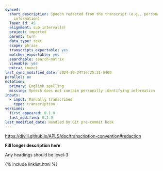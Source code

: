 ```yaml
---
synced:
  short_description: Speech redacted from the transcript (e.g., personally identifying
    information)
  layer_id: 45
  alignment: sub-interval(s)
  project: imported
  parent: turn
  data_type: text
  scope: phrase
  transcripts_exportable: yes
  matches_exportable: yes
  searchable: search-matrix
  viewable: yes
  extra: (none)
last_sync_modified_date: 2024-10-24T16:25:31-0400
parallel: no
notation:
  primary: English spelling
  missing: Speech does not contain personally identifying information
inputs:
  - input: Manually transcribed
    type: transcription
versions:
  first_appeared: 0.1.0
  last_modified: 0.1.0
last_modified_date: Handled by Git pre-commit hook
---
```


https://djvill.github.io/APLS/doc/transcription-convention#redaction

**Fill longer description here**

Any headings should be level-3


{% include linklist.html %}
